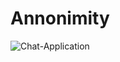 # Annonimity

![Chat-Application](https://socialify.git.ci/Coder-Srinivas/Chat-Application/image?font=Bitter&language=1&owner=1&pattern=Signal&stargazers=1&theme=Light)
